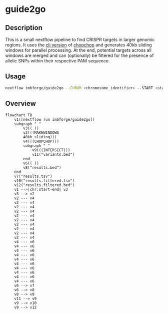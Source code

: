 # guide2go

## Description

This is a small nextflow pipeline to find CRISPR targets in larger genomic regions.
It uses the [cli version](https://bitbucket.org/valenlab/chopchop) of [chopchop](http://chopchop.cbu.uib.no/) and generates 40kb sliding windows for parallel processing.
At the end, potential targets across all windows are merged and can (optionally) be filtered for the presence of allelic SNPs within their respective PAM sequence.

## Usage

```bash
nextflow imbforge/guide2go --CHROM <chromosome_identifier> --START <start_coordinate> --END <end_coordinate> --ORGANISM <hg38|mm10> --ALLELES <path/to/vcf|path/to/bed>
```

## Overview

```mermaid
flowchart TB
    v1([nextflow run imbforge/guide2go])
    subgraph " "
        v3(( ))
        v2(((MAKEWINDOWS
        40kb sliding)))
        v4(((CHOPCHOP)))
        subgraph " "
            v9(((INTERSECT)))
            v11("variants.bed")
        end
        v6(( ))
        v8("results.bed")
    end
    v7("results.tsv")
    v10("results.filtered.tsv")
    v12("results.filtered.bed")
    v1 -->|chr:start-end| v3
    v3 --> v2
    v2 --- v4
    v2 --- v4
    v2 --- v4
    v2 --- v4
    v2 --- v4
    v2 --- v4
    v2 --- v4
    v2 --- v4
    v2 --- v4
    v2 --- v4
    v4 --- v6
    v4 --- v6
    v4 --- v6
    v4 --- v6
    v4 --- v6
    v4 --- v6
    v4 --- v6
    v4 --- v6
    v4 --- v6
    v4 --- v6
    v6 --> v7
    v6 --> v8
    v8 --> v9
    v11 --> v9
    v9 --> v10
    v9 --> v12
```